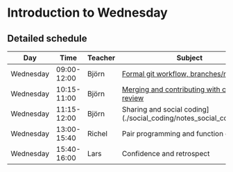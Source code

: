 # Introduction to Wednesday

## Detailed schedule

Day      |Time       |Teacher|Subject
---------|-----------|-------|-----------------------------------------------------------
Wednesday|09:00-12:00|Björn  |[Formal git workflow, branches/merge](./git/branches.md)
Wednesday|10:15-11:00|Björn  |[Merging and contributing with code review](./git/contribute.md)
Wednesday|11:15-12:00|Björn  |Sharing and social coding](./social_coding/notes_social_coding.md)
Wednesday|13:00-15:40|Richel |Pair programming and function design
Wednesday|15:40-16:00|Lars   |Confidence and retrospect
